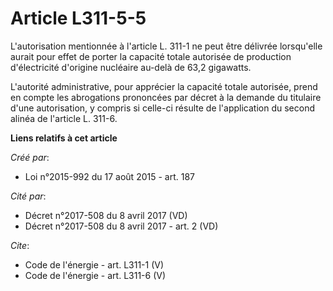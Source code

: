 # Article L311-5-5

L'autorisation mentionnée à l'article L. 311-1 ne peut être délivrée lorsqu'elle aurait pour effet de porter la capacité
totale autorisée de production d'électricité d'origine nucléaire au-delà de 63,2 gigawatts. 

L'autorité administrative, pour apprécier la capacité totale autorisée, prend en compte les abrogations prononcées par décret
à la demande du titulaire d'une autorisation, y compris si celle-ci résulte de l'application du second alinéa de l'article L.
311-6.

**Liens relatifs à cet article**

_Créé par_:

  - Loi n°2015-992 du 17 août 2015 - art. 187

_Cité par_:

  - Décret n°2017-508 du 8 avril 2017 (VD)
  - Décret n°2017-508 du 8 avril 2017 - art. 2 (VD)

_Cite_:

  - Code de l'énergie - art. L311-1 (V)
  - Code de l'énergie - art. L311-6 (V)
